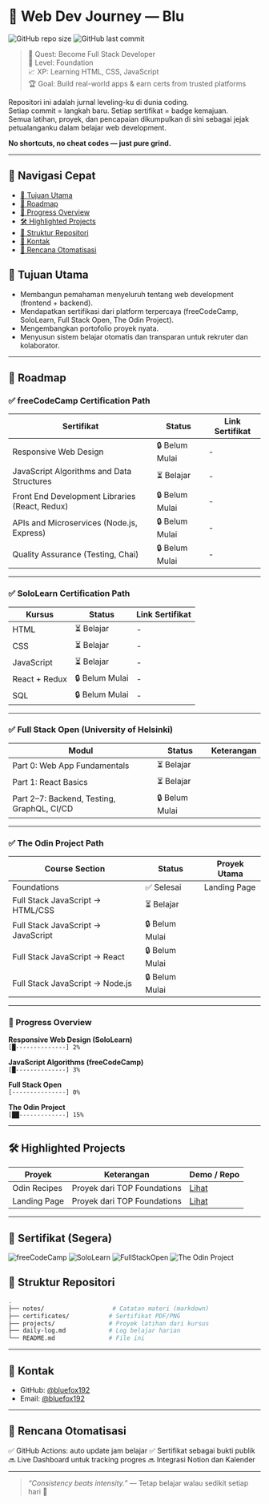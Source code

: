 # 🧠 Web Dev Journey — Blu
![GitHub repo size](https://img.shields.io/github/repo-size/bluefox192/web-dev-journey)
![GitHub last commit](https://img.shields.io/github/last-commit/bluefox192/web-dev-journey)

> 🎯 Quest: Become Full Stack Developer  
> 🧱 Level: Foundation  
> 📈 XP: Learning HTML, CSS, JavaScript  
> 🏆 Goal: Build real-world apps & earn certs from trusted platforms

Repositori ini adalah jurnal leveling-ku di dunia coding.  
Setiap commit = langkah baru. Setiap sertifikat = badge kemajuan.  
Semua latihan, proyek, dan pencapaian dikumpulkan di sini sebagai jejak petualanganku dalam belajar web development.

**No shortcuts, no cheat codes — just pure grind.**

---

## 📜 Navigasi Cepat

- [🚀 Tujuan Utama](#-tujuan-utama)
- [🧭 Roadmap](#-roadmap)
- [🧱 Progress Overview](#-progress-overview)
- [🛠️ Highlighted Projects](#-highlighted-projects)
- [📂 Struktur Repositori](#-struktur-repositori)
- [💼 Kontak](#-kontak)
- [🧪 Rencana Otomatisasi](#-rencana-otomatisasi)

## 🚀 Tujuan Utama

- Membangun pemahaman menyeluruh tentang web development (frontend + backend).
- Mendapatkan sertifikasi dari platform terpercaya (freeCodeCamp, SoloLearn, Full Stack Open, The Odin Project).
- Mengembangkan portofolio proyek nyata.
- Menyusun sistem belajar otomatis dan transparan untuk rekruter dan kolaborator.

---

## 🧭 Roadmap

### ✅ freeCodeCamp Certification Path

| Sertifikat                                             | Status  | Link Sertifikat |
|--------------------------------------------------------|---------|------------------|
| Responsive Web Design                                  | 🔒 Belum Mulai | - |
| JavaScript Algorithms and Data Structures              | ⏳ Belajar | - |
| Front End Development Libraries (React, Redux)         | 🔒 Belum Mulai | - |
| APIs and Microservices (Node.js, Express)              | 🔒 Belum Mulai | - |
| Quality Assurance (Testing, Chai)                      | 🔒 Belum Mulai | - |

---

### ✅ SoloLearn Certification Path

| Kursus                                 | Status       | Link Sertifikat |
|----------------------------------------|--------------|------------------|
| HTML                                   | ⏳ Belajar    |     -   |
| CSS                                    | ⏳ Belajar    |    -    |
| JavaScript                             | ⏳ Belajar    | -                |
| React + Redux                          | 🔒 Belum Mulai | -               |
| SQL                                    | 🔒 Belum Mulai | -               |

---

### ✅ Full Stack Open (University of Helsinki)

| Modul                                        | Status       | Keterangan       |
|---------------------------------------------|--------------|------------------|
| Part 0: Web App Fundamentals                 | ⏳ Belajar    |                  |
| Part 1: React Basics                         | ⏳ Belajar    |                  |
| Part 2–7: Backend, Testing, GraphQL, CI/CD   | 🔒 Belum Mulai |                  |

---

### ✅ The Odin Project Path

| Course Section                        | Status       | Proyek Utama          |
|--------------------------------------|--------------|------------------------|
| Foundations                          | ✅ Selesai    | Landing Page           |
| Full Stack JavaScript → HTML/CSS     | ⏳ Belajar    |                        |
| Full Stack JavaScript → JavaScript   | 🔒 Belum Mulai |                        |
| Full Stack JavaScript → React        | 🔒 Belum Mulai |                        |
| Full Stack JavaScript → Node.js      | 🔒 Belum Mulai |                        |

---

### 🧱 Progress Overview

**Responsive Web Design (SoloLearn)**  
`[█--------------] 2%`

**JavaScript Algorithms (freeCodeCamp)**  
`[█--------------] 3%`

**Full Stack Open**  
`[---------------] 0%`

**The Odin Project**  
`[██-------------] 15%`

---

## 🛠️ Highlighted Projects

| Proyek               | Keterangan                               | Demo / Repo      |
|----------------------|------------------------------------------|------------------|
| Odin Recipes         | Proyek dari TOP Foundations        | [Lihat](https://bluefox192.github.io/odin-recipes/) |
| Landing Page         | Proyek dari TOP Foundations        | [Lihat](https://bluefox192.github.io/odin-landing-page/) |

---

## 📜 Sertifikat (Segera)

![freeCodeCamp](https://img.shields.io/badge/freeCodeCamp-In_Progress-yellowgreen)
![SoloLearn](https://img.shields.io/badge/SoloLearn-In_Progress-blue)
![FullStackOpen](https://img.shields.io/badge/FullStackOpen-In_Progress-orange)
![The Odin Project](https://img.shields.io/badge/Odin_Project-Active-green)

## 📂 Struktur Repositori

```bash
.
├── notes/                   # Catatan materi (markdown)
├── certificates/           # Sertifikat PDF/PNG
├── projects/               # Proyek latihan dari kursus
├── daily-log.md            # Log belajar harian
└── README.md               # File ini
````

---

## 💼 Kontak

* GitHub: [@bluefox192](https://github.com/bluefox192)
* Email: [@bluefox192](https://github.com/bluefox192)

---

## 🧪 Rencana Otomatisasi

✅ GitHub Actions: auto update jam belajar
✅ Sertifikat sebagai bukti publik
🔜 Live Dashboard untuk tracking progres
🔜 Integrasi Notion dan Kalender

---

> *“Consistency beats intensity.”* — Tetap belajar walau sedikit setiap hari 💪
